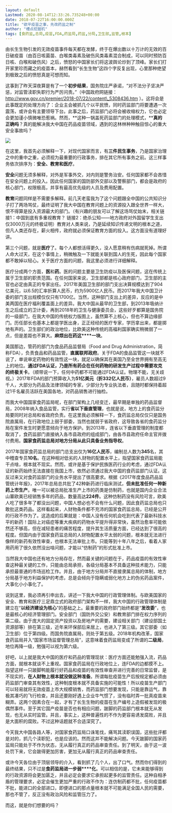 ```yaml
---
layout: default
Lastmod: 2020-08-14T12:33:26.735248+00:00
date: 2018-07-22T16:00:00.000Z
title: "欲平疫苗之事，先改药监之制"
author: "槽点挖掘机"
tags: [食药监,总局,疫苗,FDA,药监局,药监,分局,卫生部,监管,根本]
---
```


由长生生物引发的无效疫苗事件每天都在发酵，终于在爆出数以十万计的无效的百日破疫苗（由百日咳菌苗、白喉类毒素及破伤风类毒素混合制成，可以同时预防百日咳、白喉和破伤风）之后，愤怒的中国家长们将这波舆论炒到了顶峰。家长们打开家里珍而藏之的疫苗本，赫然看到“长生生物”这四个字反复出现，心里那种绝望到极致之后的愤怒真是可想而知。

这事到了昨天深夜算是有了一个**初步结果**，国务院庄严承诺，“对不法分子坚决严惩，对监管渎职失职行为严厉问责。”（中国政府网链接：http://www.gov.cn/premier/2018-07/22/content\_5308436.htm ）。这将会是此事既定的处理方向了：企业主会被抓几个以平民愤，同时药监部门将要遭遇一次震荡，或许会有主要领导下台。此事之后，药监部门必将会被收缩权力，它也必定会更加谨小慎微唯恐惹祸。然而，**这种一锅盖死药监部门的处理模式，****真的正确吗**？真的能解决我大中国在药品疫苗领域，遇到的这林林种种触目惊心的重大安全事故吗？

![](https://images.weserv.nl/?url=https%3A//mmbiz.qpic.cn/mmbiz_jpg/ny7V6qcccdvSQWmx4PTia2PnxOwPXiaBDupCFc8D1RuktzmPZPLavwHfa6ibYe8SjOhibQqxStN4gtibCfWzHLtk7vA/640%3Fwx_fmt%3Djpeg)

在这里，我首先必须解释一下，对现代国家而言，有**三件民生事务**，乃是国家治理之中的重中之重，必须视为最重要的行政事务，排在其它所有事务之前。这三样事务依次排序为：**安全、教育和医疗**。

**安全**问题无须多解释，对外是军事外交，对内则是警务治安。任何国家都不会吝惜在安全问题上的投入。因此任何国家的国防部外交部以及警察部门，都会是政府的核心部门，权限极高，并享有最高优先级的人员及费用配置。

**教育**问题同样是不需要多解释。前几天老蛮我为了这个问题跟全中国的公共知识分子打了两场骂仗，最终证明了我大中国在教育问题上的资源投入跟全世界一样大，恨不得算是投入资源最大的部门。（有兴趣的朋友可以了解这场骂仗始末，相关链接1：中国到底有多重视教育？ 链接2：绝杀公知——地方政府对外国留学生支出仅3000万元的终极证明）教育对人类来说，乃是延续知识传递文明的根本之道，但凡人类还存在，薪火相传，政府就必须保证教育方面的投入。这方面没有道理好讲。

第三个问题，就是**医疗**了。每个人都想活得更久，没人愿意稍有伤病就死掉。所谓人命大过天，在这个事情上，稍微触及一下就能关联到国人的生死，因此每个国家都不敢掉以轻心。关于医疗方面的问题，我这里必须进行详细解释。

医疗分成两个方面，**医**和**药**。医的问题主要是卫生防疫以及医保问题，这在传统上属于卫生部的职责范围。在任何国家来说，卫生部都是核心政府部门，卫生部的主官也必定由真正的专家出任。2017年美国卫生部的部门支出决算规模达到了904亿美元，以6.5的汇率折算人民币，约为5900亿人民币。而2017年我大中国卫计委的部门支出规模仅仅只有1700亿。当然，这种部门支出上的差异，反应的是中美两国在医疗福利覆盖面上的差异。我大中国从最早的卫生部，到2013年吸纳计生之后成立的卫计委，再到2018年的卫生与健康委员会，这些好歹都算是国务院的一级部门，在我大中国的传统权力版图上，虽然算不上核心，但也不算边缘部门。历任部长也基本上都是学医出身，正正经经的医疗专家，学历拿出来，都是掷地有声的。卫生部们的政治地位，比欧美这种传统的高福利国家确实稍微弱了一点，但是差距也不算大。**麻烦出在****药****这****一块**。

美国那边，管药的部门为食品药品监督局（Food and Drug Administration，简称FDA），负责食品和药品监管，**直属联邦政府**。关于FDA的食品监管这一块就不说了，单说审定药物的有效性这一块，就足以确保其在美国乃至全世界拥有至高无上的地位。**通过FDA认证，乃是所有药企在任何药物的研发生产过程中需要攻克的终极关卡**。（顺带说一下，任何中药都不可能通过FDA认证。物理不能，无关歧视。）2017年FDA的部门预算收入为**51亿美元（折332亿人民币）**，雇员人数超过9千人，大部分为药品及法律领域的专家，少部分为专业执法者，且随时都保持着超过1千名雇员活跃在美国各地，对药品销售进行抽检。

而我大中国国家食药监局呢，在部门架构上几经变迁，最早期是单独的药品监督局，2008年纳入食品监管，实行**省以下垂直管理**，也就是说，地方上的食药监分局要同时对总局和省政府负责。在这里我必须解释一下，食药监总局仅仅只是国务院直属局，在行政地位上弱于部委，当然也就弱于省政府，这导致各省的食药监分局在案件发生时更愿意倾向于地方保护。到2013年，连省以下垂直管理的制度都取消了，食药监部门直接纳入各市县政府的组成部门，由各市县政府任命主官并拨付费用。**国家食药监总局对地方分局从此只具备业务指导权**。

2017年国家食药监总局的部门总支出仅为**16亿人民币**，编制总人数为**345**名，其中稽查专员**10名**。在这种相对低劣的人财物的配置水平上，指望国家食药监局能干点啥，根本就不现实。然而，或许是基于保护民族医药行业的考虑，通过FDA认证的新药始终无法直接在我国上市，依然必须通过我大中国的食药监部门认证。这反过来又对食药监部门的业务水平提出了很高要求。根据《2017年度食品药品监管统计年报》，2017年总局总共批了42种新药进行临床测试，**但未批准任何一种新药上市生产**。唯一可以被总局批准生产上市的药类是仿制药，也就是国内企业合法山寨欧美已经销售多年的药品，数量高达**224件**。这种仿制药没有风险可言，欧美人吃了很多年了都没出问题，中国人想必也不会有什么问题，因此食药监总局也只敢批这类药品。这样看起来，人财物条件都不充沛的国家食药监总局，已经是公开的行政不作为了。这造成的后果就是：中国人没有任何机会吃到代表了最新科技水平的新药！国际上对癌症等重大疾病的药物水平提升得非常快，虽然治愈率可能依然还不够高，但在减轻患者的痛苦程度，提升其生活质量方面，已经达到了很高的程度。但国内由于国家食药监总局的人财物配置水平太弱的问题，根本就无法进行像样的新药有效性审查，也根本无法审批上市。只能等到十年八年之后，看着人家用药用了很久依然没出啥问题，才能以“仿制药”的形式批准上市。

当然我大中国也还有地方分局存在，然而最关键的问题在于，药品疫苗的有效性审查这种最关键的工作，只能由总局承担，各级分局基本不具备这种技术能力，只能承担最普通的市场巡检工作。并且，由于地方分局并不直接隶属总局的体制，地方分局基于地方利益保护的考虑，总是会倾向于隐瞒或弱化地方上的伪劣药品案件，大事化小小事化了。

说到这里，我必须再引申出去，讲述一下我大中国的行政管理体制。与欧美国家的安全、教育和医疗三足鼎立式的政府部门架构不一样，我大中国的行政管理体制是建立在“**以经济建设为核心**”的基础之上。最重要的政府部门始终都是“**发改委**”，也是最核心的经济管理部门。安全部门（国防外交公安）和教育部门排在权力序列的第二级。由于庞大的固定资产投资以及房地产的需要，建设相关部门（建设部国土资源部等）排在第三级，近年来环保部后来居上，也进入了第三级。其它部委（如卫生部）位于第四级。而国务院直属局，则处于第五级。2018年机构改革，国家食药监局并入“国家市场监督管理总局”，这意味着食药监局变成了所谓的**二级局**，地位再降一级，勉强可以视为第六级。

好吧，以上就是我大中国的医疗和药品的管理现状：医疗方面还能勉强入流，药品方面，就根本就谈不上重视。国家食药监局在行政地位上，连FDA的边都摸不上。指望这样一只跛脚鸭能履行好药品和疫苗的有效性审查并进行完善的日常监督，是不现实的，**在人财物上根本就没做这种准备**。所谓每批疫苗生产后按规定都必须由药监部门审查其有效性，这种制度根本就不具备实施的可能性！所以疫苗生产部门可以轻易就将无效疫苗上市大规模销售，而药监部门想要发现，只能是靠运气，靠极其凑巧的飞行检查，并且还要刚好遇上企业牛气惯了，没有临时弄一批真疫苗来糊弄。这两个因素合在一起，才有了长生生物的疫苗在生产编号上造假被发现的极偶然事件。至于其它国产疫苗是否也有相应问题，跛脚的药监部门根本就无从发现，也无从实时监管。并且，事实上，这种普遍性的不作为更容易诱发腐败，并且是大面积的腐败。不过这种话题就不合适深究了。

今天我大中国各路人等，对国家食药监局口诛笔伐，痛骂其渎职误国，这些批评都是对的，抓几个渎职犯，也是应该的。然而这并不能解决问题。今天跛脚的国家药监局只能处于不作为状态，无从履行真正的药品审查责任。到了明天，由于这一波处罚下来，它会跛得更加厉害，更加无从履行真正的药品审查责任。

或许今天各位由于顶层领导的介入，看到抓了几个人，出了口气。然而你们得到的最终结果，只不过是**食药监局进一步弱****化**。可以相信的是，它未来能够得到的行政资源将会更加匮乏，并且必定会要求它承担起更多的监管责任。这种自相矛盾的管理要求，必定会催生更加严重的行政不作为：连仿制药都不批，任何疫苗都不批，能进口的全部进口，即便进口的那点量根本就不可能满足全国人民的需要，那也不管了，反正没有政治风险和监管压力了。

而这，就是你们想要的吗？
